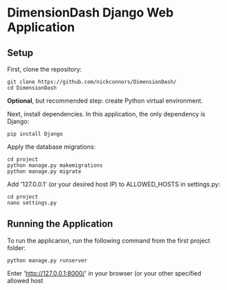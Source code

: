 # DimensionDash Django Web Application

## Setup
First, clone the repository:
```
git clone https://github.com/nickconnors/DimensionDash/
cd DimensionDash
```

**Optional**, but recommended step: create Python virtual environment.

Next, install dependencies. In this application, the only dependency is Django:
```
pip install Django
```

Apply the database migrations:
```
cd project
python manage.py makemigrations
python manage.py migrate
```

Add '127.0.0.1' (or your desired host IP) to ALLOWED_HOSTS in settings.py:
```
cd project
nano settings.py
```

## Running the Application
To run the applicarion, run the following command from the first project folder:
```
python manage.py runserver
```

Enter 'http://127.0.0.1:8000/' in your browser (or your other specified allowed host
